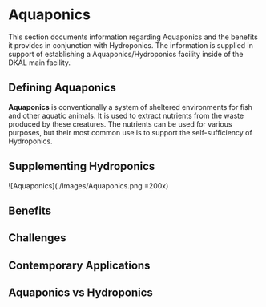 # Aquaponics

This section documents information regarding Aquaponics and the benefits it provides in conjunction with Hydroponics. The information is supplied in support of establishing a Aquaponics/Hydroponics facility inside of the DKAL main facility.

## Defining Aquaponics

**Aquaponics** is conventionally a system of sheltered environments for fish and other aquatic animals. It is used to extract nutrients from the waste produced by these creatures. The nutrients can be used for various purposes, but their most common use is to support the self-sufficiency of Hydroponics.

## Supplementing Hydroponics

![Aquaponics](./Images/Aquaponics.png =200x)

## Benefits

## Challenges

## Contemporary Applications

## Aquaponics vs Hydroponics
